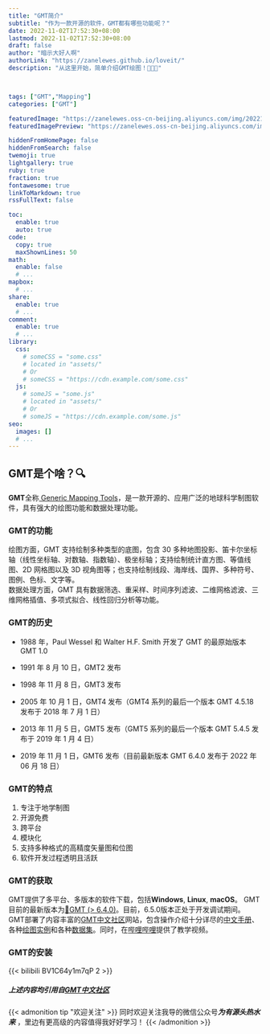 ```yaml
---
title: "GMT简介"
subtitle: "作为一款开源的软件，GMT都有哪些功能呢？"
date: 2022-11-02T17:52:30+08:00
lastmod: 2022-11-02T17:52:30+08:00
draft: false
author: "暗示大好人啊"
authorLink: "https://zanelewes.github.io/loveit/"
description: "从这里开始，简单介绍GMT绘图！👨🏽‍💻"



tags: ["GMT","Mapping"]
categories: ["GMT"]

featuredImage: "https://zanelewes.oss-cn-beijing.aliyuncs.com/img/202210250831572.png"
featuredImagePreview: "https://zanelewes.oss-cn-beijing.aliyuncs.com/img/202210250831572.png"

hiddenFromHomePage: false
hiddenFromSearch: false
twemoji: true
lightgallery: true
ruby: true
fraction: true
fontawesome: true
linkToMarkdown: true
rssFullText: false

toc:
  enable: true
  auto: true
code:
  copy: true
  maxShownLines: 50
math:
  enable: false
  # ...
mapbox:
  # ...
share:
  enable: true
  # ...
comment:
  enable: true
  # ...
library:
  css:
    # someCSS = "some.css"
    # located in "assets/"
    # Or
    # someCSS = "https://cdn.example.com/some.css"
  js:
    # someJS = "some.js"
    # located in "assets/"
    # Or
    # someJS = "https://cdn.example.com/some.js"
seo:
  images: []
  # ...
---
```

<!--more-->
## GMT是个啥？🔍
**GMT**全称[ Generic Mapping Tools](https://www.generic-mapping-tools.org/)，是一款开源的、应用广泛的地球科学制图软件，具有强大的绘图功能和数据处理功能。
### GMT的功能
绘图方面，GMT 支持绘制多种类型的底图，包含 30 多种地图投影、笛卡尔坐标轴（线性坐标轴、对数轴、指数轴）、极坐标轴；支持绘制统计直方图、等值线图、2D 网格图以及 3D 视角图等；也支持绘制线段、海岸线、国界、多种符号、图例、色标、文字等。
<br>数据处理方面，GMT 具有数据筛选、重采样、时间序列滤波、二维网格滤波、三维网格插值、多项式拟合、线性回归分析等功能。
### GMT的历史
- 1988 年，Paul Wessel 和 Walter H.F. Smith 开发了 GMT 的最原始版本 GMT 1.0

- 1991 年 8 月 10 日，GMT2 发布

- 1998 年 11 月 8 日，GMT3 发布

- 2005 年 10 月 1 日，GMT4 发布（GMT4 系列的最后一个版本 GMT 4.5.18 发布于 2018 年 7 月 1 日）

- 2013 年 11 月 5 日，GMT5 发布（GMT5 系列的最后一个版本 GMT 5.4.5 发布于 2019 年 1 月 4 日）

- 2019 年 11 月 1 日，GMT6 发布（目前最新版本 GMT 6.4.0 发布于 2022 年 06 月 18 日）
### GMT的特点
1. 专注于地学制图
2. 开源免费
3. 跨平台
4. 模块化
5. 支持多种格式的高精度矢量图和位图
6. 软件开发过程透明且活跃
### GMT的获取
GMT提供了多平台、多版本的软件下载，包括**Windows**, **Linux**, **macOS**。
GMT目前的最新版本为[💼GMT (> 6.4.0)](https://docs.gmt-china.org/latest/install/)。目前，6.5.0版本正处于开发调试期间。
GMT部署了内容丰富的[GMT中文社区](https://gmt-china.org/)网站，包含操作介绍十分详尽的[中文手册](https://docs.gmt-china.org/latest/)、各种[绘图实例](https://docs.gmt-china.org/latest/gallery/)和各种[数据集](https://docs.gmt-china.org/latest/dataset-CN/)。同时，在[哔哩哔哩](https://www.bilibili.com/video/BV1C64y1m7qP/)提供了教学视频。
### GMT的安装
{{< bilibili BV1C64y1m7qP 2 >}}
##### 上述内容均引用自[GMT中文社区](https://gmt-china.org/)  
{{< admonition tip "欢迎关注" >}}
同时欢迎关注我导的微信公众号***为有源头热水来*** ，里边有更高级的内容值得我好好学习！
{{< /admonition >}}
